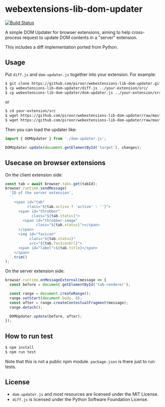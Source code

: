 # webextensions-lib-dom-updater

[![Build Status](https://travis-ci.org/piroor/webextensions-lib-dom-updater.svg?branch=master)](https://travis-ci.org/piroor/webextensions-lib-dom-updater)

A simple DOM Updater for browser extensions, aiming to help cross-process request to update DOM contents in a "server" extension.

This includes a diff implementation ported from Python.

## Usage

Put `diff.js` and `dom-updater.js` together into your extension. For example:

```sh
$ git clone https://github.com/piroor/webextensions-lib-dom-updater.git
$ cp webextensions-lib-dom-updater/diff.js ../your-extension/src/
$ cp webextensions-lib-dom-updater/dom-updater.js ../your-extension/src/
```

or

```sh
$ cd your-extension/src
$ wget https://github.com/piroor/webextensions-lib-dom-updater/raw/master/diff.js
$ wget https://github.com/piroor/webextensions-lib-dom-updater/raw/master/dom-updater.js
```

Then you can load the updater like:

```javascript
import { DOMUpdater } from './dom-updater.js';

DOMUpdater.update(document.getElementById('target'), changes);
```

## Usecase on browser extensions

On the client extension side:

```javascript
const tab = await browser.tabs.get(tabId);
browser.runtime.sendMessage(
  'ID of the server extension',
  `
    <span id="tab"
          class="${tab.active ? 'active' : ''}">
      <span id="throbber"
            class="${tab.status}">
        <span id="throbber-image"
              class="${tab.status}"></span>
      </span>
      <img id="favicon"
           class="${tab.status}"
           src="${tab.favIconUrl}">
      <span id="label">${tab.title}</span>
    </span>
  `.trim()
);
```

On the server extension side:

```javascript
browser.runtime.onMessageExternal(message => {
  const before = document.getElementById('tab-renderer');

  const range = document.createRange();
  range.setStart(document.body, 0);
  const after = range.createContextualFragment(message);
  range.detach();

  DOMUpdater.update(before, after);
});
```

## How to run test

```sh
$ npm install
$ npm run test
```

Note that this is not a public npm module. `package.json` is there just to run tests.

## License

* `dom-updater.js` and most resources are licensed under the MIT License.
* `diff.js` is licensed under the Python Software Foundation License.

